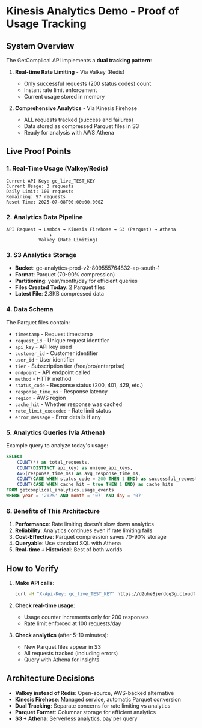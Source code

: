 # Kinesis Analytics Demo - Proof of Usage Tracking

## System Overview

The GetComplical API implements a **dual tracking pattern**:

1. **Real-time Rate Limiting** - Via Valkey (Redis)
   - Only successful requests (200 status codes) count
   - Instant rate limit enforcement
   - Current usage stored in memory

2. **Comprehensive Analytics** - Via Kinesis Firehose
   - ALL requests tracked (success and failures)
   - Data stored as compressed Parquet files in S3
   - Ready for analysis with AWS Athena

## Live Proof Points

### 1. Real-Time Usage (Valkey/Redis)
```
Current API Key: gc_live_TEST_KEY
Current Usage: 3 requests
Daily Limit: 100 requests
Remaining: 97 requests
Reset Time: 2025-07-08T00:00:00.000Z
```

### 2. Analytics Data Pipeline
```
API Request → Lambda → Kinesis Firehose → S3 (Parquet) → Athena
                ↓
            Valkey (Rate Limiting)
```

### 3. S3 Analytics Storage
- **Bucket**: gc-analytics-prod-v2-809555764832-ap-south-1
- **Format**: Parquet (70-90% compression)
- **Partitioning**: year/month/day for efficient queries
- **Files Created Today**: 2 Parquet files
- **Latest File**: 2.3KB compressed data

### 4. Data Schema
The Parquet files contain:
- `timestamp` - Request timestamp
- `request_id` - Unique request identifier
- `api_key` - API key used
- `customer_id` - Customer identifier
- `user_id` - User identifier
- `tier` - Subscription tier (free/pro/enterprise)
- `endpoint` - API endpoint called
- `method` - HTTP method
- `status_code` - Response status (200, 401, 429, etc.)
- `response_time_ms` - Response latency
- `region` - AWS region
- `cache_hit` - Whether response was cached
- `rate_limit_exceeded` - Rate limit status
- `error_message` - Error details if any

### 5. Analytics Queries (via Athena)

Example query to analyze today's usage:
```sql
SELECT 
    COUNT(*) as total_requests,
    COUNT(DISTINCT api_key) as unique_api_keys,
    AVG(response_time_ms) as avg_response_time_ms,
    COUNT(CASE WHEN status_code = 200 THEN 1 END) as successful_requests,
    COUNT(CASE WHEN cache_hit = true THEN 1 END) as cache_hits
FROM getcomplical_analytics.usage_events
WHERE year = '2025' AND month = '07' AND day = '07'
```

### 6. Benefits of This Architecture

1. **Performance**: Rate limiting doesn't slow down analytics
2. **Reliability**: Analytics continues even if rate limiting fails
3. **Cost-Effective**: Parquet compression saves 70-90% storage
4. **Queryable**: Use standard SQL with Athena
5. **Real-time + Historical**: Best of both worlds

## How to Verify

1. **Make API calls**: 
   ```bash
   curl -H "X-Api-Key: gc_live_TEST_KEY" https://d2uhe8jerdqq3g.cloudfront.net/api/v1/tax-dates?country=AU&year=2024
   ```

2. **Check real-time usage**:
   - Usage counter increments only for 200 responses
   - Rate limit enforced at 100 requests/day

3. **Check analytics** (after 5-10 minutes):
   - New Parquet files appear in S3
   - All requests tracked (including errors)
   - Query with Athena for insights

## Architecture Decisions

- **Valkey instead of Redis**: Open-source, AWS-backed alternative
- **Kinesis Firehose**: Managed service, automatic Parquet conversion
- **Dual Tracking**: Separate concerns for rate limiting vs analytics
- **Parquet Format**: Columnar storage for efficient analytics
- **S3 + Athena**: Serverless analytics, pay per query